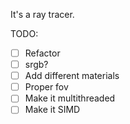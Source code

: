 It's a ray tracer.

TODO:
- [ ] Refactor
- [ ] srgb?
- [ ] Add different materials
- [ ] Proper fov
- [ ] Make it multithreaded
- [ ] Make it SIMD
